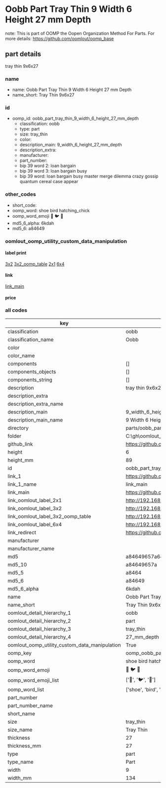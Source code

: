 # Oobb Part Tray Thin 9 Width 6 Height 27 mm Depth  

note: This is part of OOMP the Oopen Organization Method For Parts. For more details: https://github.com/oomlout/oomp_base

##  part details
  



tray thin 9x6x27



### name
* name: Oobb Part Tray Thin 9 Width 6 Height 27 mm Depth
* name_short: Tray Thin 9x6x27 
### id
* oomp_id: oobb_part_tray_thin_9_width_6_height_27_mm_depth
  * classification: oobb
  * type: part
  * size: tray_thin
  * color: 
  * description_main: 9_width_6_height_27_mm_depth
  * description_extra: 
  * manufacturer: 
  * part_number: 
  * bip 39 word 2: loan bargain
  * bip 39 word 3: loan bargain busy
  * bip 39 word: loan bargain busy master merge dilemma crazy gossip quantum cereal case appear

### other_codes
* short_code: 
* oomp_word: shoe bird hatching_chick
* oomp_word_emoji :shoe: :bird: :hatching_chick:
* md5_6_alpha: 6kdah
* md5_6: a84649






### oomlout_oomp_utility_custom_data_manipulation
#### label print
[3x2](http://192.168.1.245:1112/?label=oomp%206kdah)
[3x2_oomp_table](http://192.168.1.108:1112/?label=oomp%206kdah)
[2x1](http://192.168.1.242:1112/?label=oomp%206kdah)
[6x4](http://192.168.1.55:1112/?label=oomp%206kdah)    

#### link

[link_main](https://github.com/oomlout/oomlout_oobb_version_4_generated_parts/tree/main/navigation_oomp/oobb/part/tray_thin/9_width_6_height_27_mm_depth/part)                              

#### price







### all codes 
| key | value |  
| --- | --- |  
| classification | oobb |  
| classification_name | Oobb |  
| color |  |  
| color_name |  |  
| components | [] |  
| components_objects | [] |  
| components_string | [] |  
| description | tray thin 9x6x27 |  
| description_extra |  |  
| description_extra_name |  |  
| description_main | 9_width_6_height_27_mm_depth |  
| description_main_name | 9 Width 6 Height 27 mm Depth |  
| directory | parts/oobb_part_tray_thin_9_width_6_height_27_mm_depth |  
| folder | C:\gh\oomlout_oobb_version_4_generated_parts\parts\oobb_part_tray_thin_9_width_6_height_27_mm_depth |  
| github_link | https://github.com/oomlout/oomlout_oomp_part_src/tree/main/parts/oobb_part_tray_thin_9_width_6_height_27_mm_depth |  
| height | 6 |  
| height_mm | 89 |  
| id | oobb_part_tray_thin_9_width_6_height_27_mm_depth |  
| link_1 | https://github.com/oomlout/oomlout_oobb_version_4_generated_parts/tree/main/navigation_oomp/oobb/part/tray_thin/9_width_6_height_27_mm_depth/part |  
| link_1_name | link_main |  
| link_main | https://github.com/oomlout/oomlout_oobb_version_4_generated_parts/tree/main/navigation_oomp/oobb/part/tray_thin/9_width_6_height_27_mm_depth/part |  
| link_oomlout_label_2x1 | http://192.168.1.242:1112/?label=oomp%206kdah |  
| link_oomlout_label_3x2 | http://192.168.1.245:1112/?label=oomp%206kdah |  
| link_oomlout_label_3x2_oomp_table | http://192.168.1.108:1112/?label=oomp%206kdah |  
| link_oomlout_label_6x4 | http://192.168.1.55:1112/?label=oomp%206kdah |  
| link_redirect | https://github.com/oomlout/oomlout_oobb_version_4_generated_parts/tree/main/parts/oobb_tray_thin_09_06_27 |  
| manufacturer |  |  
| manufacturer_name |  |  
| md5 | a84649657a64e658f8c5b88a3e44ac18 |  
| md5_10 | a84649657a |  
| md5_5 | a8464 |  
| md5_6 | a84649 |  
| md5_6_alpha | 6kdah |  
| name | Oobb Part Tray Thin 9 Width 6 Height 27 mm Depth |  
| name_short | Tray Thin 9x6x27  |  
| oomlout_detail_hierarchy_1 | oobb |  
| oomlout_detail_hierarchy_2 | part |  
| oomlout_detail_hierarchy_3 | tray_thin |  
| oomlout_detail_hierarchy_4 | 27_mm_depth |  
| oomlout_oomp_utility_custom_data_manipulation | True |  
| oomp_key | oomp_oobb_part_tray_thin_9_width_6_height_27_mm_depth |  
| oomp_word | shoe bird hatching_chick |  
| oomp_word_emoji | :shoe: :bird: :hatching_chick: |  
| oomp_word_emoji_list | [':shoe:', ':bird:', ':hatching_chick:'] |  
| oomp_word_list | ['shoe', 'bird', 'hatching_chick'] |  
| part_number |  |  
| part_number_name |  |  
| short_name |  |  
| size | tray_thin |  
| size_name | Tray Thin |  
| thickness | 27 |  
| thickness_mm | 27 |  
| type | part |  
| type_name | Part |  
| width | 9 |  
| width_mm | 134 |  

